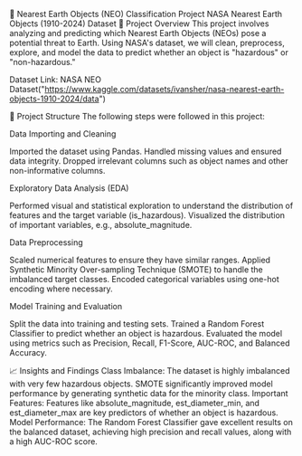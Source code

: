 🚀 Nearest Earth Objects (NEO) Classification Project
NASA Nearest Earth Objects (1910-2024) Dataset
📌 Project Overview
This project involves analyzing and predicting which Nearest Earth Objects (NEOs) pose a potential threat to Earth. Using NASA's dataset, we will clean, preprocess, explore, and model the data to predict whether an object is "hazardous" or "non-hazardous."

Dataset Link: NASA NEO Dataset("https://www.kaggle.com/datasets/ivansher/nasa-nearest-earth-objects-1910-2024/data")

🔧 Project Structure
The following steps were followed in this project:

Data Importing and Cleaning

Imported the dataset using Pandas.
Handled missing values and ensured data integrity.
Dropped irrelevant columns such as object names and other non-informative columns.

Exploratory Data Analysis (EDA)

Performed visual and statistical exploration to understand the distribution of features and the target variable (is_hazardous).
Visualized the distribution of important variables, e.g., absolute_magnitude.

Data Preprocessing

Scaled numerical features to ensure they have similar ranges.
Applied Synthetic Minority Over-sampling Technique (SMOTE) to handle the imbalanced target classes.
Encoded categorical variables using one-hot encoding where necessary.

Model Training and Evaluation

Split the data into training and testing sets.
Trained a Random Forest Classifier to predict whether an object is hazardous.
Evaluated the model using metrics such as Precision, Recall, F1-Score, AUC-ROC, and Balanced Accuracy.

📈 Insights and Findings
Class Imbalance: The dataset is highly imbalanced with very few hazardous objects. SMOTE significantly improved model performance by generating synthetic data for the minority class.
Important Features: Features like absolute_magnitude, est_diameter_min, and est_diameter_max are key predictors of whether an object is hazardous.
Model Performance: The Random Forest Classifier gave excellent results on the balanced dataset, achieving high precision and recall values, along with a high AUC-ROC score.
